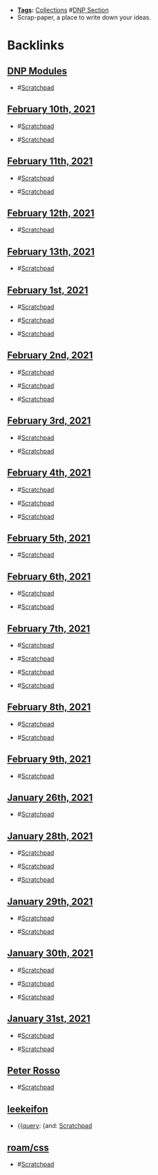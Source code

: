 - **[Tags](<Tags.md>):** [Collections](<Collections.md>) #[DNP Section](<DNP Section.md>)
- Scrap-paper, a place to write down your ideas.

# Backlinks
## [DNP Modules](<DNP Modules.md>)
- #[Scratchpad](<Scratchpad.md>)

## [February 10th, 2021](<February 10th, 2021.md>)
- #[Scratchpad](<Scratchpad.md>)

- #[Scratchpad](<Scratchpad.md>)

## [February 11th, 2021](<February 11th, 2021.md>)
- #[Scratchpad](<Scratchpad.md>)

- #[Scratchpad](<Scratchpad.md>)

## [February 12th, 2021](<February 12th, 2021.md>)
- #[Scratchpad](<Scratchpad.md>)

## [February 13th, 2021](<February 13th, 2021.md>)
- #[Scratchpad](<Scratchpad.md>)

## [February 1st, 2021](<February 1st, 2021.md>)
- #[Scratchpad](<Scratchpad.md>)

- #[Scratchpad](<Scratchpad.md>)

- #[Scratchpad](<Scratchpad.md>)

## [February 2nd, 2021](<February 2nd, 2021.md>)
- #[Scratchpad](<Scratchpad.md>)

- #[Scratchpad](<Scratchpad.md>)

- #[Scratchpad](<Scratchpad.md>)

## [February 3rd, 2021](<February 3rd, 2021.md>)
- #[Scratchpad](<Scratchpad.md>)

- #[Scratchpad](<Scratchpad.md>)

## [February 4th, 2021](<February 4th, 2021.md>)
- #[Scratchpad](<Scratchpad.md>)

- #[Scratchpad](<Scratchpad.md>)

- #[Scratchpad](<Scratchpad.md>)

## [February 5th, 2021](<February 5th, 2021.md>)
- #[Scratchpad](<Scratchpad.md>)

## [February 6th, 2021](<February 6th, 2021.md>)
- #[Scratchpad](<Scratchpad.md>)

- #[Scratchpad](<Scratchpad.md>)

## [February 7th, 2021](<February 7th, 2021.md>)
- #[Scratchpad](<Scratchpad.md>)

- #[Scratchpad](<Scratchpad.md>)

- #[Scratchpad](<Scratchpad.md>)

- #[Scratchpad](<Scratchpad.md>)

## [February 8th, 2021](<February 8th, 2021.md>)
- #[Scratchpad](<Scratchpad.md>)

- #[Scratchpad](<Scratchpad.md>)

## [February 9th, 2021](<February 9th, 2021.md>)
- #[Scratchpad](<Scratchpad.md>)

## [January 26th, 2021](<January 26th, 2021.md>)
- #[Scratchpad](<Scratchpad.md>)

## [January 28th, 2021](<January 28th, 2021.md>)
- #[Scratchpad](<Scratchpad.md>)

- #[Scratchpad](<Scratchpad.md>)

- #[Scratchpad](<Scratchpad.md>)

## [January 29th, 2021](<January 29th, 2021.md>)
- #[Scratchpad](<Scratchpad.md>)

- #[Scratchpad](<Scratchpad.md>)

## [January 30th, 2021](<January 30th, 2021.md>)
- #[Scratchpad](<Scratchpad.md>)

- #[Scratchpad](<Scratchpad.md>)

- #[Scratchpad](<Scratchpad.md>)

## [January 31st, 2021](<January 31st, 2021.md>)
- #[Scratchpad](<Scratchpad.md>)

- #[Scratchpad](<Scratchpad.md>)

## [Peter Rosso](<Peter Rosso.md>)
- #[Scratchpad](<Scratchpad.md>)

## [leekeifon](<leekeifon.md>)
- {{[query](<query.md>): {and: [Scratchpad](<Scratchpad.md>)

## [roam/css](<roam/css.md>)
- #[Scratchpad](<Scratchpad.md>)

